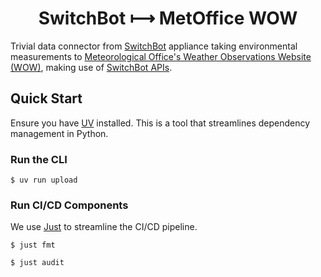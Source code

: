 <h1 align="center">SwitchBot ⟼ MetOffice WOW</h1>

Trivial data connector from [SwitchBot](https://www.switch-bot.com/) appliance taking environmental measurements to [Meteorological Office's Weather Observations Website (WOW)](https://wow.metoffice.gov.uk/), making use of [SwitchBot APIs](https://github.com/OpenWonderLabs/SwitchBotAPI).

## Quick Start

Ensure you have [UV](https://github.com/astral-sh/uv) installed.  This is a tool that streamlines dependency management in Python.

### Run the CLI

```commandline
$ uv run upload
```

### Run CI/CD Components

We use [Just](https://github.com/casey/just) to streamline the CI/CD pipeline.

```commandline
$ just fmt

$ just audit
```
